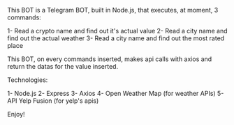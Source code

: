 This BOT is a Telegram BOT, built in Node.js, that executes, at moment, 3 commands:

 1- Read a crypto name and find out it's actual value 
 2- Read a city name and find out the actual weather
 3- Read a city name and find out the most rated place
 
 This BOT, on every commands inserted, makes api calls with axios and return the datas for the value inserted.
 
 Technologies:
 
 1- Node.js
 2- Express
 3- Axios
 4- Open Weather Map (for weather APIs)
 5- API Yelp Fusion (for yelp's apis)
 
 Enjoy!
